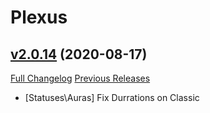 # Plexus

## [v2.0.14](https://github.com/doadin/Plexus/tree/v2.0.14) (2020-08-17)
[Full Changelog](https://github.com/doadin/Plexus/compare/v2.0.13...v2.0.14) [Previous Releases](https://github.com/doadin/Plexus/releases)

- [Statuses\Auras] Fix Durrations on Classic  
